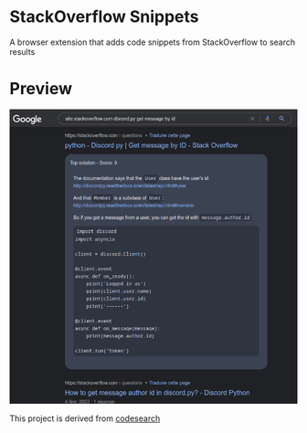 # StackOverflow Snippets

A browser extension that adds code snippets from StackOverflow to search results

# Preview

![](assets/screenshot.png)

This project is derived from [codesearch](https://github.com/busybox11/codesearch)
